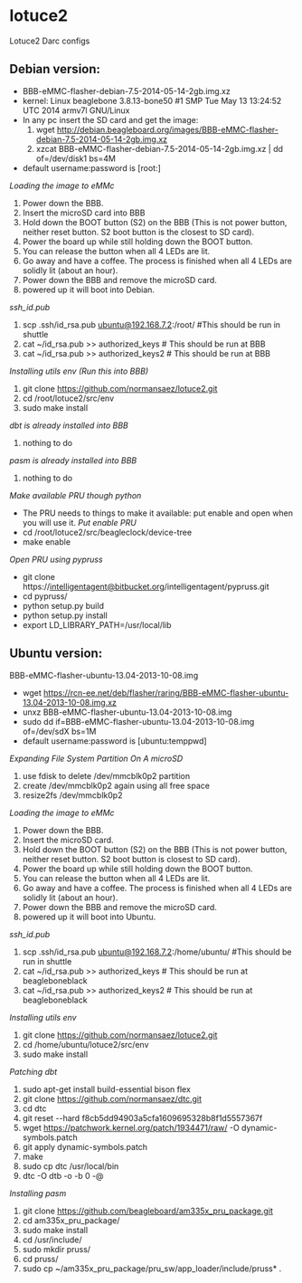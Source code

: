 lotuce2
=======

Lotuce2 Darc configs
<!-- http://www.braindeadprojects.com/blog/what/startech-pex10000sfp-and-locating-modules-in-the-linux-source/ -->

Debian version:
---------------
* BBB-eMMC-flasher-debian-7.5-2014-05-14-2gb.img.xz
* kernel: Linux beaglebone 3.8.13-bone50 #1 SMP Tue May 13 13:24:52 UTC 2014 armv7l GNU/Linux
* In any pc insert the SD card and get the image:
   1. wget http://debian.beagleboard.org/images/BBB-eMMC-flasher-debian-7.5-2014-05-14-2gb.img.xz
   2. xzcat BBB-eMMC-flasher-debian-7.5-2014-05-14-2gb.img.xz | dd of=/dev/disk1 bs=4M
* default username:password is [root:]

*Loading the image to eMMc*
   1. Power down the BBB.
   2. Insert the microSD card into BBB
   3. Hold down the BOOT button (S2) on the BBB (This is not power button, neither reset button. S2 boot button is the closest to SD card).
   4. Power the board up while still holding down the BOOT button.
   5. You can release the button when all 4 LEDs are lit.
   6. Go away and have a coffee. The process is finished when all 4 LEDs are solidly lit (about an hour).
   7. Power down the BBB and remove the microSD card.
   8. powered up it will boot into Debian.

*ssh_id.pub*
   1. scp .ssh/id_rsa.pub ubuntu@192.168.7.2:/root/ #This should be run in shuttle
   2. cat ~/id_rsa.pub >> authorized_keys  # This should be run at BBB
   3. cat ~/id_rsa.pub >> authorized_keys2 # This should be run at BBB

*Installing utils env (Run this into BBB)*
   1. git clone https://github.com/normansaez/lotuce2.git
   2. cd /root/lotuce2/src/env
   3. sudo make install

*dbt is already installed into BBB*
   1. nothing to do

*pasm is already installed into BBB*
   1. nothing to do

*Make available PRU though python*

* The PRU needs to things to make it available: put enable and open when you will use it.
*Put enable PRU*
* cd /root/lotuce2/src/beagleclock/device-tree 
* make enable

*Open PRU using pypruss*
* git clone https://intelligentagent@bitbucket.org/intelligentagent/pypruss.git
* cd pypruss/
* python setup.py build
* python setup.py install
* export LD_LIBRARY_PATH=/usr/local/lib


Ubuntu version:
--------------
BBB-eMMC-flasher-ubuntu-13.04-2013-10-08.img

* wget https://rcn-ee.net/deb/flasher/raring/BBB-eMMC-flasher-ubuntu-13.04-2013-10-08.img.xz
* unxz BBB-eMMC-flasher-ubuntu-13.04-2013-10-08.img
* sudo dd if=BBB-eMMC-flasher-ubuntu-13.04-2013-10-08.img of=/dev/sdX bs=1M
* default username:password is [ubuntu:temppwd]

*Expanding File System Partition On A microSD*
   1. use fdisk to delete /dev/mmcblk0p2 partition
   2. create /dev/mmcblk0p2 again using all free space
   3. resize2fs /dev/mmcblk0p2


*Loading the image to eMMc*
   1. Power down the BBB.
   2. Insert the microSD card.
   3. Hold down the BOOT button (S2) on the BBB (This is not power button, neither reset button. S2 boot button is closest to SD card).
   4. Power the board up while still holding down the BOOT button.
   5. You can release the button when all 4 LEDs are lit.
   6. Go away and have a coffee. The process is finished when all 4 LEDs are solidly lit (about an hour).
   7. Power down the BBB and remove the microSD card.
   8. powered up it will boot into Ubuntu.

*ssh_id.pub*
   1. scp .ssh/id_rsa.pub ubuntu@192.168.7.2:/home/ubuntu/ #This should be run in shuttle
   2. cat ~/id_rsa.pub >> authorized_keys  # This should be run at beagleboneblack
   3. cat ~/id_rsa.pub >> authorized_keys2 # This should be run at beagleboneblack

*Installing utils env*
   1. git clone https://github.com/normansaez/lotuce2.git
   2. cd /home/ubuntu/lotuce2/src/env
   3. sudo make install

*Patching dbt*
   1. sudo apt-get install build-essential bison flex
   2. git clone https://github.com/normansaez/dtc.git
   3. cd dtc
   4. git reset --hard f8cb5dd94903a5cfa1609695328b8f1d5557367f
   5. wget https://patchwork.kernel.org/patch/1934471/raw/ -O dynamic-symbols.patch
   6. git apply dynamic-symbols.patch
   7. make
   8. sudo cp dtc /usr/local/bin
   9. dtc -O dtb -o <overlay filename> -b 0 -@ <source filename>

*Installing pasm*
   1. git clone https://github.com/beagleboard/am335x_pru_package.git
   2. cd am335x_pru_package/ 
   3. sudo make install
   4. cd /usr/include/
   5. sudo mkdir pruss/
   6. cd pruss/
   7. sudo cp ~/am335x_pru_package/pru_sw/app_loader/include/pruss* .
